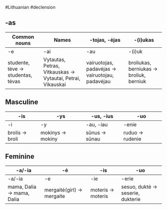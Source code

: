 #Lithuanian #declension 

## -as

| Common nouns | Names | -tojas, -ėjas | -(i)ukas |
| ---- | ---- | ---- | ---- |
| -e | -ai | -au | -(i)uk |
| studente, tėve -> studentas, tėvas | Vytautas, Petras, Vitkauskas -> Vytautai, Petrai, Vikauskai | vairuotojas, padavėjas -> vairuotojau, padavėjau | broliukas, berniukas -> broliuk, berniuk |

## Masculine

| -is | -ys | -us, -ius | -uo |
| ---- | ---- | ---- | ---- |
| -i | -y | -au, -iau | -enie |
| brolis -> broli | mokinys -> mokiny | sūnus -> sūnau | ruduo -> rudenie |

## Feminine

| -a/-ia | -ė | -is | -uo |
| ---- | ---- | ---- | ---- |
| -a/-ia | -e | -ie | -erie |
| mama, Dalia -> mama, Dalia | mergaitė(girl) -> mergaite | moteris -> moteris | sesuo, duktė -> seserie, dukterie |
